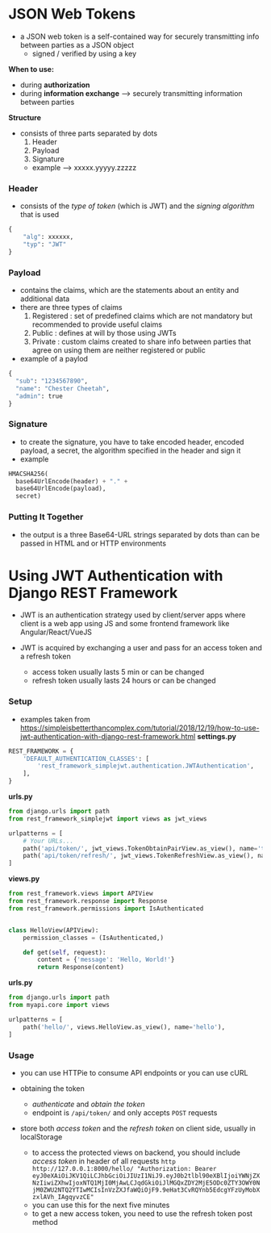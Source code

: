 # JSON Web Tokens
- a JSON web token is a self-contained way for securely transmitting info between parties as a JSON object
    - signed / verified by using a key

**When to use:**
- during **authorization**
- during **information exchange** --> securely transmitting information between parties

**Structure**
- consists of three parts separated by dots
    1. Header
    2. Payload
    3. Signature
    - example --> xxxxx.yyyyy.zzzzz

### Header
- consists of the *type of token* (which is JWT) and the *signing algorithm* that is used
```python
{
    "alg": xxxxxx,
    "typ": "JWT"
}
```
### Payload
- contains the claims, which are the statements about an entity and additional data
- there are three types of claims
    1. Registered : set of predefined claims which are not mandatory but recommended to provide useful claims
    2. Public : defines at will by those using JWTs
    3. Private : custom claims created to share info between parties that agree on using them are neither registered or public
- example of a paylod
```python
{
  "sub": "1234567890",
  "name": "Chester Cheetah",
  "admin": true
}
```
### Signature
- to create the signature, you have to take encoded header, encoded payload, a secret, the algorithm specified in the header and sign it
- example
```python
HMACSHA256(
  base64UrlEncode(header) + "." +
  base64UrlEncode(payload),
  secret)
```
### Putting It Together
- the output is a three Base64-URL strings separated by dots than can be passed in HTML and or HTTP environments

# Using JWT Authentication with Django REST Framework
- JWT is an authentication strategy used by client/server apps where client is a web app using JS and some frontend framework like Angular/React/VueJS

- JWT is acquired by exchanging a user and pass for an access token and a refresh token
    - access token usually lasts 5 min or can be changed
    - refresh token usually lasts 24 hours or can be changed

### Setup
- examples taken from https://simpleisbetterthancomplex.com/tutorial/2018/12/19/how-to-use-jwt-authentication-with-django-rest-framework.html
**settings.py**
```python
REST_FRAMEWORK = {
    'DEFAULT_AUTHENTICATION_CLASSES': [
        'rest_framework_simplejwt.authentication.JWTAuthentication',
    ],
}
```
**urls.py**
```python
from django.urls import path
from rest_framework_simplejwt import views as jwt_views

urlpatterns = [
    # Your URLs...
    path('api/token/', jwt_views.TokenObtainPairView.as_view(), name='token_obtain_pair'),
    path('api/token/refresh/', jwt_views.TokenRefreshView.as_view(), name='token_refresh'),
]
```

**views.py**
```python
from rest_framework.views import APIView
from rest_framework.response import Response
from rest_framework.permissions import IsAuthenticated


class HelloView(APIView):
    permission_classes = (IsAuthenticated,)

    def get(self, request):
        content = {'message': 'Hello, World!'}
        return Response(content)
```

**urls.py**
```python
from django.urls import path
from myapi.core import views

urlpatterns = [
    path('hello/', views.HelloView.as_view(), name='hello'),
]
```
### Usage
- you can use HTTPie to consume API endpoints or you can use cURL

- obtaining the token
    - *authenticate* and *obtain the token*
    - endpoint is `/api/token/` and only accepts `POST` requests
- store both *access token* and the *refresh token* on client side, usually in localStorage
    - to access the protected views on backend, you should include *access token* in header of all requests `http http://127.0.0.1:8000/hello/ "Authorization: Bearer eyJ0eXAiOiJKV1QiLCJhbGciOiJIUzI1NiJ9.eyJ0b2tlbl90eXBlIjoiYWNjZXNzIiwiZXhwIjoxNTQ1MjI0MjAwLCJqdGkiOiJlMGQxZDY2MjE5ODc0ZTY3OWY0NjM0ZWU2NTQ2YTIwMCIsInVzZXJfaWQiOjF9.9eHat3CvRQYnb5EdcgYFzUyMobXzxlAVh_IAgqyvzCE"`
    - you can use this for the next five minutes
    - to get a new access token, you need to use the refresh token post method